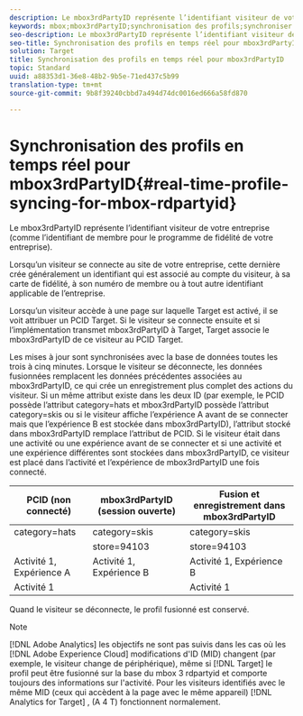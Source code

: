 ```yaml
---
description: Le mbox3rdPartyID représente l’identifiant visiteur de votre entreprise (comme l’identifiant de membre pour le programme de fidélité de votre entreprise).
keywords: mbox;mbox3rdPartyID;synchronisation des profils;synchroniser les profils
seo-description: Le mbox3rdPartyID représente l’identifiant visiteur de votre entreprise (comme l’identifiant de membre pour le programme de fidélité de votre entreprise).
seo-title: Synchronisation des profils en temps réel pour mbox3rdPartyID
solution: Target
title: Synchronisation des profils en temps réel pour mbox3rdPartyID
topic: Standard
uuid: a88353d1-36e8-48b2-9b5e-71ed437c5b99
translation-type: tm+mt
source-git-commit: 9b8f39240cbbd7a494d74dc0016ed666a58fd870

---
```



# Synchronisation des profils en temps réel pour mbox3rdPartyID{#real-time-profile-syncing-for-mbox-rdpartyid}

Le mbox3rdPartyID représente l’identifiant visiteur de votre entreprise (comme l’identifiant de membre pour le programme de fidélité de votre entreprise).

Lorsqu’un visiteur se connecte au site de votre entreprise, cette dernière crée généralement un identifiant qui est associé au compte du visiteur, à sa carte de fidélité, à son numéro de membre ou à tout autre identifiant applicable de l’entreprise.

Lorsqu’un visiteur accède à une page sur laquelle Target est activé, il se voit attribuer un PCID Target. Si le visiteur se connecte ensuite et si l’implémentation transmet mbox3rdPartyID à Target, Target associe le mbox3rdPartyID de ce visiteur au PCID Target.

Les mises à jour sont synchronisées avec la base de données toutes les trois à cinq minutes. Lorsque le visiteur se déconnecte, les données fusionnées remplacent les données précédentes associées au mbox3rdPartyID, ce qui crée un enregistrement plus complet des actions du visiteur. Si un même attribut existe dans les deux ID (par exemple, le PCID possède l’attribut category=hats et mbox3rdPartyID possède l’attribut category=skis ou si le visiteur affiche l’expérience A avant de se connecter mais que l’expérience B est stockée dans mbox3rdPartyID), l’attribut stocké dans mbox3rdPartyID remplace l’attribut de PCID. Si le visiteur était dans une activité ou une expérience avant de se connecter et si une activité et une expérience différentes sont stockées dans mbox3rdPartyID, ce visiteur est placé dans l’activité et l’expérience de mbox3rdPartyID une fois connecté.

| PCID (non connecté) | mbox3rdPartyID (session ouverte) | Fusion et enregistrement dans mbox3rdPartyID |
|---|---|---|
| category=hats | category=skis | category=skis |
|  | store=94103 | store=94103 |
| Activité 1, Expérience A | Activité 1, Expérience B | Activité 1, Expérience B |
| Activité 1 |  | Activité 1 |

Quand le visiteur se déconnecte, le profil fusionné est conservé.

>[!NOTE]
>
>[!DNL Adobe Analytics] les objectifs ne sont pas suivis dans les cas où les [!DNL Adobe Experience Cloud] modifications d&#39;ID (MID) changent (par exemple, le visiteur change de périphérique), même si [!DNL Target] le profil peut être fusionné sur la base du mbox 3 rdpartyid et comporte toujours des informations sur l&#39;activité. Pour les visiteurs identifiés avec le même MID (ceux qui accèdent à la page avec le même appareil) [!DNL Analytics for Target] , (A 4 T) fonctionnent normalement.
